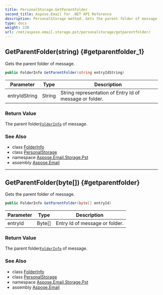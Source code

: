 ```yaml
---
title: PersonalStorage.GetParentFolder
second_title: Aspose.Email for .NET API Reference
description: PersonalStorage method. Gets the parent folder of message
type: docs
weight: 230
url: /net/aspose.email.storage.pst/personalstorage/getparentfolder/
---
```

## GetParentFolder(string) {#getparentfolder_1}

Gets the parent folder of message.

```csharp
public FolderInfo GetParentFolder(string entryIdString)
```

| Parameter | Type | Description |
| --- | --- | --- |
| entryIdString | String | String representation of Entry Id of message or folder. |

### Return Value

The parent folder[`FolderInfo`](../../folderinfo/) of message.

### See Also

* class [FolderInfo](../../folderinfo/)
* class [PersonalStorage](../)
* namespace [Aspose.Email.Storage.Pst](../../personalstorage/)
* assembly [Aspose.Email](../../../)

---

## GetParentFolder(byte[]) {#getparentfolder}

Gets the parent folder of message.

```csharp
public FolderInfo GetParentFolder(byte[] entryId)
```

| Parameter | Type | Description |
| --- | --- | --- |
| entryId | Byte[] | Entry Id of message or folder. |

### Return Value

The parent folder[`FolderInfo`](../../folderinfo/) of message.

### See Also

* class [FolderInfo](../../folderinfo/)
* class [PersonalStorage](../)
* namespace [Aspose.Email.Storage.Pst](../../personalstorage/)
* assembly [Aspose.Email](../../../)


